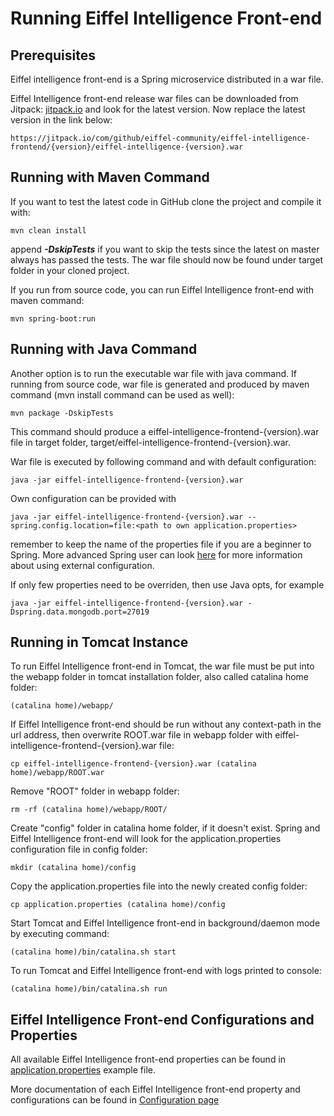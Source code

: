 # Running Eiffel Intelligence Front-end

## Prerequisites

Eiffel intelligence front-end is a Spring microservice distributed in a war file.

Eiffel Intelligence front-end release war files can be downloaded from Jitpack:
[jitpack.io](https://jitpack.io/#eiffel-community/eiffel-intelligence-frontend) and look for the
latest version. Now replace the latest version in the link below:

    https://jitpack.io/com/github/eiffel-community/eiffel-intelligence-frontend/{version}/eiffel-intelligence-{version}.war

## Running with Maven Command

If you want to test the latest code in GitHub clone the project and compile it
with:

    mvn clean install

append **_-DskipTests_** if you want to skip the tests since the latest on
master always has passed the tests. The war file should now be found under
target folder in your cloned project.

If you run from source code, you can run Eiffel Intelligence front-end with maven command:

    mvn spring-boot:run

## Running with Java Command

Another option is to run the executable war file with java command.
If running from source code, war file is generated and produced by maven 
command (mvn install command can be used as well):

    mvn package -DskipTests

This command should produce a eiffel-intelligence-frontend-{version}.war file 
in target folder, target/eiffel-intelligence-frontend-{version}.war.

War file is executed by following command and with default configuration:

    java -jar eiffel-intelligence-frontend-{version}.war

Own configuration can be provided with

    java -jar eiffel-intelligence-frontend-{version}.war --spring.config.location=file:<path to own application.properties>

remember to keep the name of the properties file if you are a beginner to
Spring. More advanced Spring user can look [here](https://docs.spring.io/spring-boot/docs/current/reference/html/boot-features-external-config.html)
for more information about using external configuration.

If only few properties need to be overriden, then use Java opts, for example

    java -jar eiffel-intelligence-frontend-{version}.war -Dspring.data.mongodb.port=27019

## Running in Tomcat Instance

To run Eiffel Intelligence front-end in Tomcat, the war file must be put 
into the webapp folder in tomcat installation folder, also called catalina home folder:

    (catalina home)/webapp/

If Eiffel Intelligence front-end should be run without any context-path in the 
url address, then overwrite ROOT.war file in webapp folder with eiffel-intelligence-frontend-{version}.war file:

    cp eiffel-intelligence-frontend-{version}.war (catalina home)/webapp/ROOT.war

Remove "ROOT" folder in webapp folder:

    rm -rf (catalina home)/webapp/ROOT/

Create "config" folder in catalina home folder, if it doesn't exist. Spring and 
Eiffel Intelligence front-end will look for the application.properties configuration file in config folder:

    mkdir (catalina home)/config

Copy the application.properties file into the newly created config folder:
    
    cp application.properties (catalina home)/config

Start Tomcat and Eiffel Intelligence front-end in background/daemon mode by executing command:

    (catalina home)/bin/catalina.sh start

To run Tomcat and Eiffel Intelligence front-end with logs printed to console:
    
    (catalina home)/bin/catalina.sh run

## Eiffel Intelligence Front-end Configurations and Properties

All available Eiffel Intelligence front-end properties can be found in 
[application.properties](../src/main/resources/application.properties) example file.

More documentation of each Eiffel Intelligence front-end property and configurations 
can be found in [Configuration page](configuration.md)
